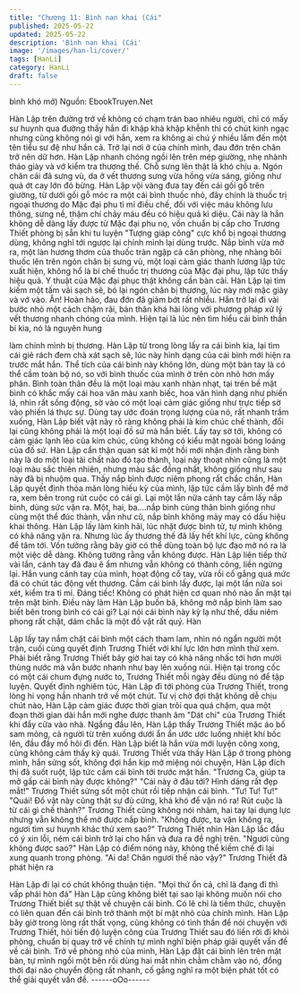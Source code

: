 ```yaml
---
title: "Chương 11: Bình nan khai (Cái"
published: 2025-05-22
updated: 2025-05-22
description: 'Bình nan khai (Cái'
image: '/images/han-li/cover/'
tags: [HanLi]
category: HanLi
draft: false
---
```


bình khó mở)
Nguồn: EbookTruyen.Net

Hàn Lập trên đường trở về không có chạm trán bao nhiêu người,
chỉ có mấy sư huynh qua đường thấy hắn đi khập khà khập
khễnh thì có chút kinh ngạc nhưng cũng không nói gì với hắn,
xem ra không ai chú ý nhiều lắm đến một tên tiểu sư đệ như hắn
cả.
Trở lại nơi ở của chính mình, đau đớn trên chân trở nên dữ hơn.
Hàn Lập nhanh chóng ngồi lên trên mép giường, nhẹ nhành tháo
giày và vớ kiểm tra thương thế. Chỗ sưng lên thật là khó chịu a.
Ngón chân cái đã sưng vù, da ở vết thương sưng vừa hồng vừa
sáng, giống như quả ớt cay lớn đỏ bừng. Hàn Lập vội vàng đưa
tay đến cái gối gỗ trên giường, từ dưới gối gỗ móc ra một cái bình
thuốc nhỏ, đây chính là thuốc trị ngoại thương do Mặc đại phu tỉ
mỉ điều chế, đối với việc máu không lưu thông, sưng nề, thậm chí
chảy máu đều có hiệu quả kì diệu. Cái này là hắn không dễ dàng
lấy được từ Mặc đại phu nọ, vốn chuẩn bị cấp cho Trương Thiết
phòng bị sẵn khi tu luyện "Tượng giáp công" cực khổ bị ngoại
thương dùng, không nghĩ tới ngược lại chính mình lại dùng trước.
Nắp bình vừa mở ra, một làn hương thơm của thuốc tràn ngập cả
căn phòng, nhẹ nhàng bôi thuốc lên trên ngón chân bị sưng vù,
một loại cảm giác thanh lương lập tức xuất hiện, không hổ là bí
chế thuốc trị thương của Mặc đại phu, lập tức thấy hiệu quả. Y
thuật của Mặc đại phục thật không cần bàn cãi. Hàn Lập lại tìm
kiếm một tấm vải sạch sẽ, bó lại ngón chân bị thương, lúc này
mới mặc giày và vớ vào. Ân! Hoàn hảo, đau đớn đã giảm bớt rất
nhiều. Hắn trở lại đi vài bước nhỏ một cách chậm rãi, bản thân
khá hài lòng với phương pháp xử lý vết thương nhanh chóng của
mình.
Hiện tại là lúc nên tìm hiểu cái bình thần bí kia, nó là nguyên hung

làm chính mình bị thương. Hàn Lập từ trong lòng lấy ra cái bình
kia, lại tìm cái giẻ rách đem chà xát sạch sẽ, lúc này hình dạng
của cái bình mới hiện ra trước mắt hắn. Thể tích của cái bình này
không lớn, dùng một bàn tay là có thể cầm toàn bộ nó, so với
bình thuốc của mình ở trên còn nhỏ hơn mấy phân. Bình toàn
thân đều là một loại màu xanh nhàn nhạt, tại trên bề mặt bình có
khắc mấy cái hoa văn màu xanh biếc, hoa văn hình dạng như
phiến lá, nhìn rất sống động, sờ vào có một loại cảm giác giống
như trực tiếp sờ vào phiến lá thực sự.
Dùng tay ước đoán trọng lượng của nó, rất nhanh trầm xuống,
Hàn Lập biết vật này rõ ràng không phải là kim chúc chế thành,
đổi lại cũng không phải là một loại đồ sứ mà hắn biết. Lấy tay sờ
tới, không có cảm giác lạnh lẽo của kim chúc, cũng không có kiểu
mặt ngoài bóng loáng của đồ sứ. Hàn Lập cẩn thận quan sát kĩ
một hồi mới nhận định rằng bình này là do một loại tài chất nào
đó tạo thành, loại này thoạt nhìn cũng là một loại màu sắc thiên
nhiên, nhưng màu sắc đồng nhất, không giống như sau này đã bị
nhuộm qua.
Thấy nắp bình được niêm phong rất chắc chắn, Hàn Lập quyết
định thỏa mãn lòng hiếu kỳ của mình, lập tức cầm lấy bình để mở
ra, xem bên trong rút cuộc có cái gì. Lại một lần nữa cánh tay
cầm lấy nắp bình, dùng sức vặn ra. Một, hai, ba….nắp bình cùng
thân bình giống như cùng một thể đúc thành, vẫn như cũ, nắp
bình không mảy may có dấu hiệu khai thông. Hàn Lập lấy làm
kinh hãi, lúc nhặt được bình tử, tự mình không có khả năng vặn
ra. Nhưng lúc ấy thương thế đã lấy hết khí lực, cũng không để
tâm tới. Vốn tưởng rằng bây giờ có thể dùng toàn bộ lực đạo mở
nó ra là một việc dễ dàng. Không tưởng rằng vẫn không được.
Hàn Lập liên tiếp thử vài lần, cánh tay đã đau ê ẩm nhưng vẫn
không có thành công, liền ngừng lại. Hắn vung cánh tay của
mình, hoạt động cổ tay, vừa rồi cố gắng quá mức đã có chút tác
động vết thương.
Cầm cái bình lấy được, lại một lần nữa soi xét, kiểm tra tỉ mỉ.
Đáng tiếc! Không có phát hiện cơ quan nhỏ nào ẩn mật tại trên
mặt bình. Điều này làm Hàn Lập buồn bã, không mở nắp bình làm
sao biết bên trong bình có cái gì? Lại nói cái bình này kỳ lạ như
thế, dấu niêm phong rất chặt, dám chắc là một đồ vật rất quý. Hàn

Lập lấy tay nắm chặt cái bình một cách tham lam, nhìn nó ngẩn
người một trận, cuối cùng quyết định Trương Thiết với khí lực lớn
hơn mình thử xem. Phải biết rằng Trương Thiết bây giờ hai tay có
khả năng nhấc tới hơn mười thùng nước mà vẫn bước nhanh
như bay lên xuống núi. Hiện tại trong cốc có một cái chum đựng
nước to, Trương Thiết mỗi ngày đều dùng nó để tập luyện.
Quyết định nghiêm túc, Hàn Lập đi tới phòng của Trương Thiết,
trong lòng hi vọng hắn nhanh trở về một chút. Tư vị chờ đợi thật
không dễ chịu chút nào, Hàn Lập cảm giác được thời gian trôi
qua quá chậm, qua một đoạn thời gian dài hắn mới nghe được
thanh âm "Dát chi" của Trương Thiết khi đẩy cửa vào nhà. Ngẩng
đầu lên, Hàn Lập thấy Trương Thiết mặc áo bố sam mỏng, cả
người từ trên xuống dưới ẩn ẩn ước ước luồng nhiệt khí bốc lên,
đầu đầy mồ hôi đi đến. Hàn Lập biết là hắn vừa mới luyện công
xong, cũng không cảm thấy kỳ quái. Trương Thiết vừa thấy Hàn
Lập ở trong phòng mình, hắn sửng sốt, không đợi hắn kịp mở
miệng nói chuyện, Hàn Lập đích thị đã suốt ruột, lập tức cầm cái
bình tới trước mặt hắn.
"Trương Ca, giúp ta mở gấp cái bình này được không?"
"Cái này ở đâu tới? Hình dáng rất đẹp mắt!" Trương Thiết sửng
sốt một chút rồi tiếp nhận cái bình.
"Tư! Tư! Tư!"
"Quái! Đồ vật này cũng thật sự đủ cứng, khá khó để vặn nó ra!
Rút cuộc là từ cái gì chế thành?" Trương Thiết cũng không nói
nhảm, hai tay lại dụng lực nhưng vẫn không thể mở được nắp
bình.
"Không được, ta vặn không ra, ngươi tìm sư huynh khác thử xem
sao?" Trương Thiết nhìn Hàn Lập lắc đầu có ý xin lỗi, ném cái
bình trở lại cho hắn và đưa ra đề nghị trên.
"Ngươi cũng không được sao?" Hàn Lập có điểm nóng nảy, không
thể kiềm chế đi lại xung quanh trong phòng.
"Ai da! Chân ngươi thế nào vậy?" Trương Thiết đã phát hiện ra

Hàn Lập đi lại có chút không thuận tiện.
"Mọi thứ ổn cả, chỉ là đang đi thì vấp phải hòn đá" Hàn Lập cũng
không biết tại sao lại không muốn nói cho Trương Thiết biết sự
thật về chuyện cái bình. Có lẽ chỉ là tiềm thức, chuyện có liên
quan đến cái bình trở thành một bí mật nhỏ của chính mình. Hàn
Lập bây giờ trong lòng rất thất vọng, cũng không có tinh thần để
nói chuyện với Trương Thiết, hỏi tiến độ luyện công của Trương
Thiết sau đó liền rời đi khỏi phòng, chuẩn bị quay trở về chính tự
mình nghĩ biện pháp giải quyết vấn đề về cái bình.
Trở về phòng nhỏ của mình, Hàn Lập đặt cái bình lên trên mặt
bàn, tự mình ngồi một bên rồi dùng hai mắt nhìn chằm chằm vào
nó, đồng thời đại não chuyển động rất nhanh, cố gắng nghĩ ra
một biện phát tốt có thể giải quyết vấn đề.
------oOo------
